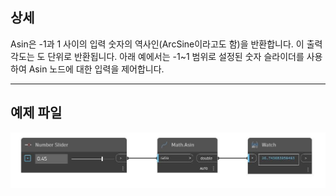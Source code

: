 ## 상세
Asin은 -1과 1 사이의 입력 숫자의 역사인(ArcSine이라고도 함)을 반환합니다. 이 출력 각도는 도 단위로 반환됩니다. 아래 예에서는 -1~1 범위로 설정된 숫자 슬라이더를 사용하여 Asin 노드에 대한 입력을 제어합니다.
___
## 예제 파일

![Asin](./DSCore.Math.Asin_img.jpg)

